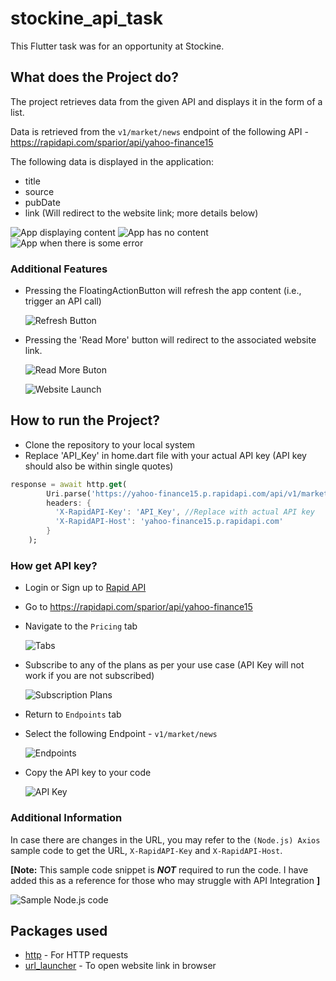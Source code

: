 # stockine_api_task

This Flutter task was for an opportunity at Stockine.

## What does the Project do?

The project retrieves data from the given API and displays it in the form of a list.

Data is retrieved from the `v1/market/news` endpoint of the following API - https://rapidapi.com/sparior/api/yahoo-finance15

The following data is displayed in the application:
- title
- source
- pubDate
- link (Will redirect to the website link; more details below)

![App displaying content](https://github.com/SamragneeBose/stockine_api_task/assets/80643159/5d14a2f9-06c6-4d74-b368-41999bed27a4) ![App has no content](https://github.com/SamragneeBose/stockine_api_task/assets/80643159/4e8a720a-1182-43f1-a42c-bcbc00aba0bb) ![App when there is some error](https://github.com/SamragneeBose/stockine_api_task/assets/80643159/facb60d1-b0e5-4c80-985c-edf9ecc0a6ae)

### Additional Features

- Pressing the FloatingActionButton will refresh the app content (i.e., trigger an API call)

  ![Refresh Button](https://github.com/SamragneeBose/stockine_api_task/assets/80643159/c3f9f84d-29e9-47fc-b80d-f4eeaad92157)
- Pressing the 'Read More' button will redirect to the associated website link.

  ![Read More Buton](https://github.com/SamragneeBose/stockine_api_task/assets/80643159/657c190e-fc80-46aa-aaf2-01e1d6f59bde)

  ![Website Launch](https://github.com/SamragneeBose/stockine_api_task/assets/80643159/79b63ef1-f207-486d-81f7-0e1ccb66eb5f)

## How to run the Project?

- Clone the repository to your local system
- Replace 'API_Key' in home.dart file with your actual API key (API key should also be within single quotes)
```dart
response = await http.get(
        Uri.parse('https://yahoo-finance15.p.rapidapi.com/api/v1/markets/news'),
        headers: {
          'X-RapidAPI-Key': 'API_Key', //Replace with actual API key
          'X-RapidAPI-Host': 'yahoo-finance15.p.rapidapi.com'
        }
    );
  ```

### How get API key?

- Login or Sign up to [Rapid API](https://rapidapi.com/hub)
- Go to https://rapidapi.com/sparior/api/yahoo-finance15
- Navigate to the `Pricing` tab

  ![Tabs](https://github.com/SamragneeBose/stockine_api_task/assets/80643159/417678f6-2a8f-4925-b8c2-028e890f2511)
  
- Subscribe to any of the plans as per your use case (API Key will not work if you are not subscribed)

  ![Subscription Plans](https://github.com/SamragneeBose/stockine_api_task/assets/80643159/dc6bd795-e50c-47fa-8329-2f2f477a9eb4)
  
- Return to `Endpoints` tab
- Select the following Endpoint - `v1/market/news`

  ![Endpoints](https://github.com/SamragneeBose/stockine_api_task/assets/80643159/94fda5ce-b091-49b9-a379-7478490c3931)
  
- Copy the API key to your code

  ![API Key](https://github.com/SamragneeBose/stockine_api_task/assets/80643159/62ad9d4a-de97-4066-9c16-5a13c5c2fc18)

### Additional Information

In case there are changes in the URL, you may refer to the `(Node.js) Axios` sample code to get the URL, `X-RapidAPI-Key` and `X-RapidAPI-Host`.

**[Note:** This sample code snippet is _**NOT**_ required to run the code. I have added this as a reference for those who may struggle with API Integration **]**

![Sample Node.js code](https://github.com/SamragneeBose/stockine_api_task/assets/80643159/54ba5996-900f-4e3d-a6ef-590ec4fbf4cc)

## Packages used

- [http](https://pub.dev/packages/http) - For HTTP requests
- [url_launcher](https://pub.dev/packages/url_launcher) - To open website link in browser
